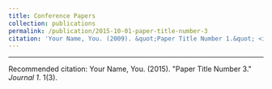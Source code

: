 ```yaml
---
title: Conference Papers
collection: publications
permalink: /publication/2015-10-01-paper-title-number-3
citation: 'Your Name, You. (2009). &quot;Paper Title Number 1.&quot; <i>Journal 1</i>. 1(1).'
---
```

---
Recommended citation: Your Name, You. (2015). "Paper Title Number 3." <i>Journal 1</i>. 1(3).


